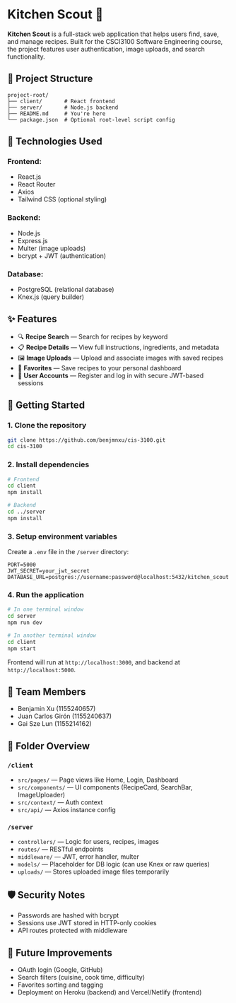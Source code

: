 # Kitchen Scout 🍳

**Kitchen Scout** is a full-stack web application that helps users find, save, and manage recipes. Built for the CSCI3100 Software Engineering course, the project features user authentication, image uploads, and search functionality.

## 🧱 Project Structure

```
project-root/
├── client/       # React frontend
├── server/       # Node.js backend
├── README.md     # You're here
└── package.json  # Optional root-level script config
```

## 🔧 Technologies Used

### Frontend:
- React.js
- React Router
- Axios
- Tailwind CSS (optional styling)

### Backend:
- Node.js
- Express.js
- Multer (image uploads)
- bcrypt + JWT (authentication)

### Database:
- PostgreSQL (relational database)
- Knex.js (query builder)

## ✨ Features

- 🔍 **Recipe Search** — Search for recipes by keyword
- 📋 **Recipe Details** — View full instructions, ingredients, and metadata
- 🖼️ **Image Uploads** — Upload and associate images with saved recipes
- 💾 **Favorites** — Save recipes to your personal dashboard
- 🔐 **User Accounts** — Register and log in with secure JWT-based sessions

## 🚀 Getting Started

### 1. Clone the repository

```bash
git clone https://github.com/benjmnxu/cis-3100.git
cd cis-3100
```

### 2. Install dependencies

```bash
# Frontend
cd client
npm install

# Backend
cd ../server
npm install
```

### 3. Setup environment variables

Create a `.env` file in the `/server` directory:

```env
PORT=5000
JWT_SECRET=your_jwt_secret
DATABASE_URL=postgres://username:password@localhost:5432/kitchen_scout
```

### 4. Run the application

```bash
# In one terminal window
cd server
npm run dev

# In another terminal window
cd client
npm start
```

Frontend will run at `http://localhost:3000`, and backend at `http://localhost:5000`.

## 👥 Team Members

- Benjamin Xu (1155240657)
- Juan Carlos Girón (1155240637)
- Gai Sze Lun (1155214162)

## 📂 Folder Overview

### `/client`

- `src/pages/` — Page views like Home, Login, Dashboard
- `src/components/` — UI components (RecipeCard, SearchBar, ImageUploader)
- `src/context/` — Auth context
- `src/api/` — Axios instance config

### `/server`

- `controllers/` — Logic for users, recipes, images
- `routes/` — RESTful endpoints
- `middleware/` — JWT, error handler, multer
- `models/` — Placeholder for DB logic (can use Knex or raw queries)
- `uploads/` — Stores uploaded image files temporarily

## 🛡 Security Notes

- Passwords are hashed with bcrypt
- Sessions use JWT stored in HTTP-only cookies
- API routes protected with middleware

## 🧠 Future Improvements

- OAuth login (Google, GitHub)
- Search filters (cuisine, cook time, difficulty)
- Favorites sorting and tagging
- Deployment on Heroku (backend) and Vercel/Netlify (frontend)
